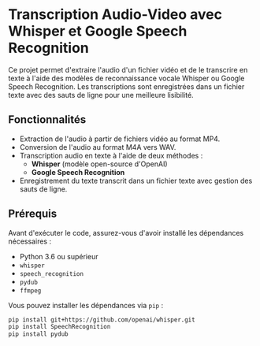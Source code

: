 # Transcription Audio-Video avec Whisper et Google Speech Recognition

Ce projet permet d'extraire l'audio d'un fichier vidéo et de le transcrire en texte à l'aide des modèles de reconnaissance vocale Whisper ou Google Speech Recognition. Les transcriptions sont enregistrées dans un fichier texte avec des sauts de ligne pour une meilleure lisibilité.

## Fonctionnalités

- Extraction de l'audio à partir de fichiers vidéo au format MP4.
- Conversion de l'audio au format M4A vers WAV.
- Transcription audio en texte à l'aide de deux méthodes :
  - **Whisper** (modèle open-source d'OpenAI)
  - **Google Speech Recognition**
- Enregistrement du texte transcrit dans un fichier texte avec gestion des sauts de ligne.

## Prérequis

Avant d'exécuter le code, assurez-vous d'avoir installé les dépendances nécessaires :

- Python 3.6 ou supérieur
- `whisper`
- `speech_recognition`
- `pydub`
- `ffmpeg`

Vous pouvez installer les dépendances via `pip` :

```bash
pip install git+https://github.com/openai/whisper.git
pip install SpeechRecognition
pip install pydub
